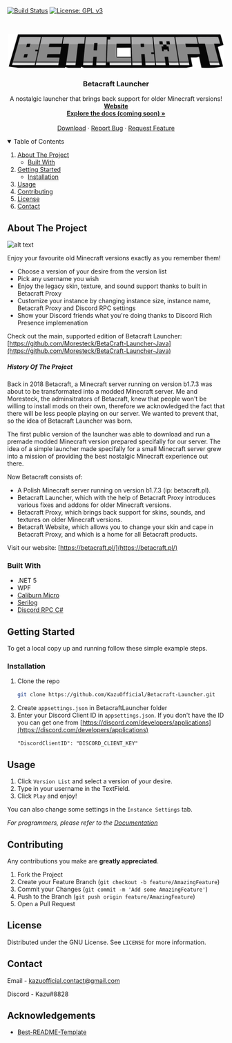 [![Build 
Status](https://travis-ci.com/KazuOfficial/Betacraft-Launcher.svg?branch=master)](https://travis-ci.com/KazuOfficial/Betacraft-Launcher)
[![License: GPL v3](https://img.shields.io/badge/License-GPLv3-blue.svg)](https://www.gnu.org/licenses/gpl-3.0)

<!-- PROJECT LOGO -->
<br />
<p align="center">
  <a href="https://github.com/KazuOfficial/Betacraft-Launcher">
    <img src="images/logo.png" alt="Logo" width="500" height="80">
  </a>

  <h3 align="center">Betacraft Launcher</h3>

  <p align="center">
    A nostalgic launcher that brings back support for older Minecraft versions!
    <br />
    <a href="https://betacraft.pl/"><strong>Website</strong></a>
    <br />
    <a href="https://github.com/KazuOfficial/Betacraft-Launcher"><strong>Explore the docs (coming soon) »</strong></a>
    <br />
    <br />
    <a href="https://github.com/KazuOfficial/Betacraft-Launcher/releases">Download</a>
    ·
    <a href="https://github.com/KazuOfficial/Betacraft-Launcher/issues">Report Bug</a>
    ·
    <a href="https://github.com/KazuOfficial/Betacraft-Launcher/pulls">Request Feature</a>
  </p>
</p>



<!-- TABLE OF CONTENTS -->
<details open="open">
  <summary>Table of Contents</summary>
  <ol>
    <li>
      <a href="#about-the-project">About The Project</a>
      <ul>
        <li><a href="#built-with">Built With</a></li>
      </ul>
    </li>
    <li>
      <a href="#getting-started">Getting Started</a>
      <ul>
        <li><a href="#installation">Installation</a></li>
      </ul>
    </li>
    <li><a href="#usage">Usage</a></li>
    <li><a href="#contributing">Contributing</a></li>
    <li><a href="#license">License</a></li>
    <li><a href="#contact">Contact</a></li>
  </ol>
</details>

## About The Project

![alt text](https://github.com/KazuOfficial/BetaCraft-Launcher/blob/master/images/launcher.png)

Enjoy your favourite old Minecraft versions exactly as you remember them!

* Choose a version of your desire from the version list
* Pick any username you wish
* Enjoy the legacy skin, texture, and sound support thanks to built in Betacraft Proxy
* Customize your instance by changing instance size, instance name, Betacraft Proxy and Discord RPC settings
* Show your Discord friends what you're doing thanks to Discord Rich Presence implemenation

Check out the main, supported edition of Betacraft Launcher: [https://github.com/Moresteck/BetaCraft-Launcher-Java](https://github.com/Moresteck/BetaCraft-Launcher-Java)

<!-- ABOUT THE PROJECT -->
##### History Of The Project

Back in 2018 Betacraft, a Minecraft server running on version b1.7.3 was about to be transformated into a modded Minecraft server. Me and Moresteck, the adminsitrators of Betacraft, knew that people won't be willing to install mods on their own, therefore we acknowledged the fact that there will be less people playing on our server. We wanted to prevent that, so the idea of Betacraft Launcher was born.

The first public version of the launcher was able to download and run a premade modded Minecraft version prepared specifally for our server. The idea of a simple launcher made specifally for a small Minecraft server grew into a mission of providing the best nostalgic Minecraft experience out there.

Now Betacraft consists of:
* A Polish Minecraft server running on version b1.7.3 (ip: betacraft.pl).
* Betacraft Launcher, which with the help of Betacraft Proxy introduces various fixes and addons for older Minecraft versions.
* Betacraft Proxy, which brings back support for skins, sounds, and textures on older Minecraft versions.
* Betacraft Website, which allows you to change your skin and cape in Betacraft Proxy, and which is a home for all Betacraft products.

Visit our website: [https://betacraft.pl/](https://betacraft.pl/)

### Built With

* .NET 5
* WPF
* [Caliburn Micro](https://caliburnmicro.com/)
* [Serilog](https://serilog.net/)
* [Discord RPC C#](https://github.com/Lachee/discord-rpc-csharp)

<!-- GETTING STARTED -->
## Getting Started

To get a local copy up and running follow these simple example steps.

### Installation

1. Clone the repo
   ```sh
   git clone https://github.com/KazuOfficial/Betacraft-Launcher.git
   ```
2. Create `appsettings.json` in BetacraftLauncher folder
3. Enter your Discord Client ID in `appsettings.json`. If you don't have the ID you can get one from [https://discord.com/developers/applications](https://discord.com/developers/applications)
   ```
   "DiscordClientID": "DISCORD_CLIENT_KEY"
   ```

<!-- USAGE EXAMPLES -->
## Usage

1. Click `Version List` and select a version of your desire.
2. Type in your username in the TextField.
3. Click `Play` and enjoy!
 
You can also change some settings in the `Instance Settings` tab.

_For programmers, please refer to the [Documentation](https://example.com)_


<!-- CONTRIBUTING -->
## Contributing

Any contributions you make are **greatly appreciated**.

1. Fork the Project
2. Create your Feature Branch (`git checkout -b feature/AmazingFeature`)
3. Commit your Changes (`git commit -m 'Add some AmazingFeature'`)
4. Push to the Branch (`git push origin feature/AmazingFeature`)
5. Open a Pull Request



<!-- LICENSE -->
## License

Distributed under the GNU License. See `LICENSE` for more information.



<!-- CONTACT -->
## Contact

Email - kazuofficial.contact@gmail.com

Discord - Kazu#8828

<!-- ACKNOWLEDGEMENTS -->
## Acknowledgements
* [Best-README-Template](https://github.com/othneildrew/Best-README-Template)